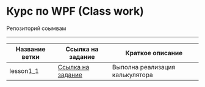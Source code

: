 # **Курс по WPF (Class work)**
Репозиторий соымвам

---
|Название ветки|Ссылка на задание|Краткое описание|
|---|----|---|
|lesson1_1|[Ссылка на задание](https://drive.google.com/file/d/16eZH7hMB_qW04iMvWsOFR2BEANG99o_7/view?usp=sharing)|Выполна реализация калькулятора
